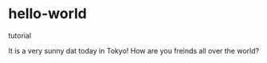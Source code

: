 # hello-world
tutorial

It is a very sunny dat today in Tokyo!
How are you freinds all over the world?
